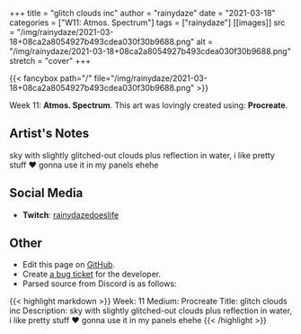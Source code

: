 +++
title =       "glitch clouds inc"
author =      "rainydaze"
date =        "2021-03-18"
categories =  ["W11: Atmos. Spectrum"]
tags =        ["rainydaze"]
[[images]]
                      src = "/img/rainydaze/2021-03-18+08ca2a8054927b493cdea030f30b9688.png"
                      alt = "/img/rainydaze/2021-03-18+08ca2a8054927b493cdea030f30b9688.png"
                      stretch = "cover"
+++


{{< fancybox path="/" file="/img/rainydaze/2021-03-18+08ca2a8054927b493cdea030f30b9688.png" >}}


Week 11: **Atmos. Spectrum**. This art was lovingly created using: **Procreate**.

## Artist's Notes

sky with slightly glitched-out clouds plus reflection in water, i like pretty stuff ❤️ gonna use it in my panels ehehe

## Social Media

- **Twitch**: [rainydazedoeslife]()


## Other

- Edit this page on [GitHub](https://github.com/teaminkling/web-refresh/edit/main/blog/content/blog/rainydaze-week-11-c4f8.md).
- Create [a bug ticket](https://github.com/teaminkling/web-refresh/issues/new?assignees=&labels=bug&template=problem-report.md&title=) for the developer.
- Parsed source from Discord is as follows:

{{< highlight markdown >}}
Week: 11
Medium: Procreate
Title: glitch clouds inc
Description: sky with slightly glitched-out clouds plus reflection in water, i like pretty stuff ❤️ gonna use it in my panels ehehe
{{< /highlight >}}